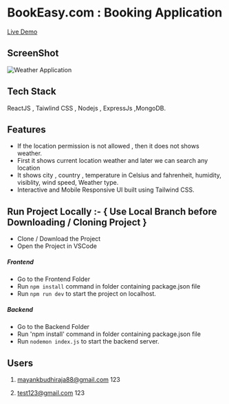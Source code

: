 # BookEasy.com : Booking Application  

[Live Demo](https://weather-application-snowy.vercel.app/)

## ScreenShot
![Weather Application](https://user-images.githubusercontent.com/100838996/220824856-01eff2ff-723b-4840-a293-f2980876e202.png)

## Tech Stack 
ReactJS , Taiwlind CSS , Nodejs , ExpressJs ,MongoDB.

## Features 
- If the location permission is not allowed , then it does not shows weather.
- First it shows current location weather and later we can search any location 
- It shows city , country , temperature in Celsius and fahrenheit, humidity, visiblity, wind speed, Weather type.  
- Interactive and Mobile Responsive UI built using Tailwind CSS.

## Run Project Locally :- { Use Local Branch before Downloading / Cloning Project }
- Clone / Download the Project 
- Open the Project in VSCode 

##### Frontend
- Go to the Frontend Folder
- Run `npm install` command in folder containing package.json file 
- Run `npm run dev` to start the project on localhost.

##### Backend 
- Go to the Backend Folder 
- Run 'npm install' command in folder containing package.json file
- Run `nodemon index.js` to start the backend server.

## Users
1. mayankbudhiraja88@gmail.com
   123

2. test123@gmail.com
   123
